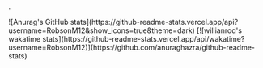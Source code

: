 ### 
.
<div>
![Anurag's GitHub stats](https://github-readme-stats.vercel.app/api?username=RobsonM12&show_icons=true&theme=dark)
[![willianrod's wakatime stats](https://github-readme-stats.vercel.app/api/wakatime?username=RobsonM12)](https://github.com/anuraghazra/github-readme-stats)
</div>
